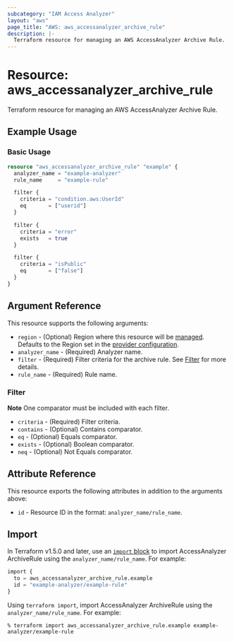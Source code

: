 ```yaml
---
subcategory: "IAM Access Analyzer"
layout: "aws"
page_title: "AWS: aws_accessanalyzer_archive_rule"
description: |-
  Terraform resource for managing an AWS AccessAnalyzer Archive Rule.
---
```


# Resource: aws_accessanalyzer_archive_rule

Terraform resource for managing an AWS AccessAnalyzer Archive Rule.

## Example Usage

### Basic Usage

```terraform
resource "aws_accessanalyzer_archive_rule" "example" {
  analyzer_name = "example-analyzer"
  rule_name     = "example-rule"

  filter {
    criteria = "condition.aws:UserId"
    eq       = ["userid"]
  }

  filter {
    criteria = "error"
    exists   = true
  }

  filter {
    criteria = "isPublic"
    eq       = ["false"]
  }
}
```

## Argument Reference

This resource supports the following arguments:

* `region` - (Optional) Region where this resource will be [managed](https://docs.aws.amazon.com/general/latest/gr/rande.html#regional-endpoints). Defaults to the Region set in the [provider configuration](https://registry.terraform.io/providers/hashicorp/aws/latest/docs#aws-configuration-reference).
* `analyzer_name` - (Required) Analyzer name.
* `filter` - (Required) Filter criteria for the archive rule. See [Filter](#filter) for more details.
* `rule_name` - (Required) Rule name.

### Filter

**Note** One comparator must be included with each filter.

* `criteria` - (Required) Filter criteria.
* `contains` - (Optional) Contains comparator.
* `eq` - (Optional) Equals comparator.
* `exists` - (Optional) Boolean comparator.
* `neq` - (Optional) Not Equals comparator.

## Attribute Reference

This resource exports the following attributes in addition to the arguments above:

* `id` - Resource ID in the format: `analyzer_name/rule_name`.

## Import

In Terraform v1.5.0 and later, use an [`import` block](https://developer.hashicorp.com/terraform/language/import) to import AccessAnalyzer ArchiveRule using the `analyzer_name/rule_name`. For example:

```terraform
import {
  to = aws_accessanalyzer_archive_rule.example
  id = "example-analyzer/example-rule"
}
```

Using `terraform import`, import AccessAnalyzer ArchiveRule using the `analyzer_name/rule_name`. For example:

```console
% terraform import aws_accessanalyzer_archive_rule.example example-analyzer/example-rule
```
